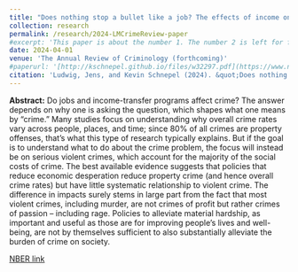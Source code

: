 ```yaml
---
title: "Does nothing stop a bullet like a job? The effects of income on crime"
collection: research
permalink: /research/2024-LMCrimeReview-paper
#excerpt: 'This paper is about the number 1. The number 2 is left for future work.'
date: 2024-04-01
venue: 'The Annual Review of Criminology (forthcoming)' 
#paperurl: '[http://kschnepel.github.io/files/w32297.pdf](https://www.nber.org/papers/w32297)'
citation: 'Ludwig, Jens, and Kevin Schnepel (2024). &quot;Does nothing stop a bullet like a job? The effects of income on crime&quot; forthcoming in <i>Annual Review of Criminology</i>, previously circulated as <i>NBER Working Paper No. w32297</i>'
---
```


**Abstract:** Do jobs and income-transfer programs affect crime? The answer depends on why one is asking the question, which shapes what one means by “crime.” Many studies focus on understanding why overall crime rates vary across people, places, and time; since 80% of all crimes are property offenses, that’s what this type of research typically explains. But if the goal is to understand what to do about the crime problem, the focus will instead be on serious violent crimes, which account for the majority of the social costs of crime. The best available evidence suggests that policies that reduce economic desperation reduce property crime (and hence overall crime rates) but have little systematic relationship to violent crime. The difference in impacts surely stems in large part from the fact that most violent crimes, including murder, are not crimes of profit but rather crimes of passion – including rage. Policies to alleviate material hardship, as important and useful as those are for improving people’s lives and well-being, are not by themselves sufficient to also substantially alleviate the burden of crime on society.

[NBER link](https://www.nber.org/papers/w32297)



